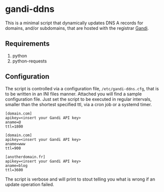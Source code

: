 # gandi-ddns

This is a minimal script that dynamically updates DNS A records for domains, and/or subdomains, that are hosted with the registrar [Gandi](https://www.gandi.net/).

## Requirements
1. python
2. python-requests

## Configuration
The script is controlled via a configuration file, `/etc/gandi-ddns.cfg`, that is to be written in an INI files manner.
Attached you will find a sample configuration file. Just set the script to be executed in regular intervals, smaller than the shortest specified ttl, via a cron job or a systemd timer.

    [domain.com]
    apikey=<insert your Gandi API key>
    aname=@
    ttl=1800

    [domain.com]
    apikey=<insert your Gandi API key>
    aname=www
    ttl=900

    [anotherdomain.fr]
    apikey=<insert your Gandi API key>
    aname=blog
    ttl=3600
    
The script is verbose and will print to stout telling you what is wrong if an update operation failed.
